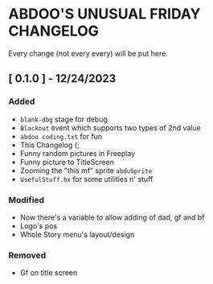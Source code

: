 # ABDOO'S UNUSUAL FRIDAY CHANGELOG
Every change (not every every) will be put here.

## [ 0.1.0 ] - 12/24/2023
### Added
* `blank-dbg` stage for debug
* `Blackout` event which supports two types of 2nd value
* `abdoo coding.txt` for fun
* This Changelog (;
* Funny random pictures in Freeplay
* Funny picture to TitleScreen
* Zooming the "this mf" sprite `abduSprite`
* `UsefulStuff.hx` for some utilities n' stuff
### Modified
* Now there's a variable to allow adding of dad, gf and bf
* Logo's pos
* Whole Story menu's layout/design
### Removed
* Gf on title screen